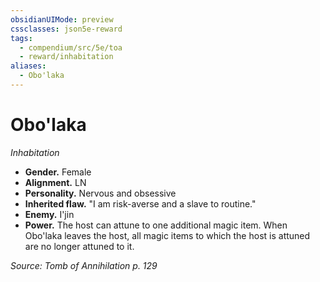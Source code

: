 ```yaml
---
obsidianUIMode: preview
cssclasses: json5e-reward
tags:
  - compendium/src/5e/toa
  - reward/inhabitation
aliases:
  - Obo'laka
---
```

# Obo'laka
*Inhabitation*  

- **Gender.** Female  
- **Alignment.** LN  
- **Personality.** Nervous and obsessive  
- **Inherited flaw.** "I am risk-averse and a slave to routine."  
- **Enemy.** I'jin  
- **Power.** The host can attune to one additional magic item. When Obo'laka leaves the host, all magic items to which the host is attuned are no longer attuned to it.  

*Source: Tomb of Annihilation p. 129*
